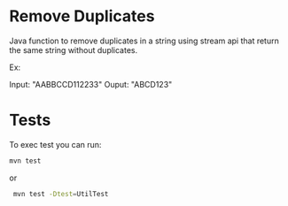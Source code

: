 # Remove Duplicates

Java function to remove duplicates in a string using stream api that return the same string without duplicates.

Ex:

Input: "AABBCCD112233"
Ouput: "ABCD123"

# Tests

To exec test you can run:

```sh
mvn test
```
or 

```sh
 mvn test -Dtest=UtilTest 
```
